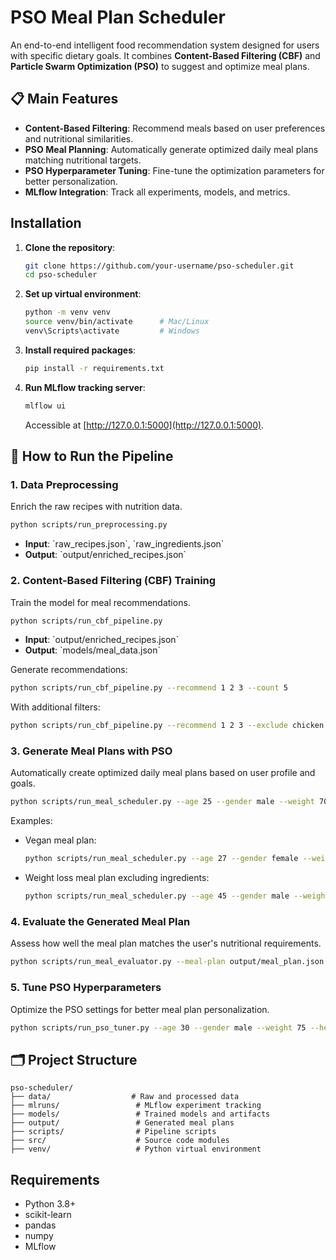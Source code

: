
# PSO Meal Plan Scheduler

An end-to-end intelligent food recommendation system designed for users with specific dietary goals. It combines **Content-Based Filtering (CBF)** and **Particle Swarm Optimization (PSO)** to suggest and optimize meal plans.

## 📋 Main Features
- **Content-Based Filtering**: Recommend meals based on user preferences and nutritional similarities.
- **PSO Meal Planning**: Automatically generate optimized daily meal plans matching nutritional targets.
- **PSO Hyperparameter Tuning**: Fine-tune the optimization parameters for better personalization.
- **MLflow Integration**: Track all experiments, models, and metrics.

## Installation

1. **Clone the repository**:
   ```bash
   git clone https://github.com/your-username/pso-scheduler.git
   cd pso-scheduler
   ```

2. **Set up virtual environment**:
   ```bash
   python -m venv venv
   source venv/bin/activate      # Mac/Linux
   venv\Scripts\activate         # Windows
   ```

3. **Install required packages**:
   ```bash
   pip install -r requirements.txt
   ```

4. **Run MLflow tracking server**:
   ```bash
   mlflow ui
   ```
   Accessible at [http://127.0.0.1:5000](http://127.0.0.1:5000).

## 🚀 How to Run the Pipeline

### 1. Data Preprocessing
Enrich the raw recipes with nutrition data.
```bash
python scripts/run_preprocessing.py
```
- **Input**: \`raw_recipes.json\`, \`raw_ingredients.json\`
- **Output**: \`output/enriched_recipes.json\`

### 2. Content-Based Filtering (CBF) Training
Train the model for meal recommendations.
```bash
python scripts/run_cbf_pipeline.py
```
- **Input**: \`output/enriched_recipes.json\`
- **Output**: \`models/meal_data.json\`

Generate recommendations:
```bash
python scripts/run_cbf_pipeline.py --recommend 1 2 3 --count 5
```
With additional filters:
```bash
python scripts/run_cbf_pipeline.py --recommend 1 2 3 --exclude chicken beef --diet-type vegetarian --count 5
```

### 3. Generate Meal Plans with PSO
Automatically create optimized daily meal plans based on user profile and goals.
```bash
python scripts/run_meal_scheduler.py --age 25 --gender male --weight 70 --height 175 --activity-level moderately_active
```

Examples:
- Vegan meal plan:
  ```bash
  python scripts/run_meal_scheduler.py --age 27 --gender female --weight 58 --height 162 --activity-level moderately_active --diet-type vegan
  ```
- Weight loss meal plan excluding ingredients:
  ```bash
  python scripts/run_meal_scheduler.py --age 45 --gender male --weight 90 --height 180 --activity-level lightly_active --goal lose --exclude chicken
  ```

### 4. Evaluate the Generated Meal Plan
Assess how well the meal plan matches the user's nutritional requirements.
```bash
python scripts/run_meal_evaluator.py --meal-plan output/meal_plan.json --generate-plots
```

### 5. Tune PSO Hyperparameters
Optimize the PSO settings for better meal plan personalization.
```bash
python scripts/run_pso_tuner.py --age 30 --gender male --weight 75 --height 180 --activity-level moderately_active --goal maintain --exclude chicken beef --diet-type vegetarian
```

## 🗂️ Project Structure

```
pso-scheduler/
├── data/                  # Raw and processed data
├── mlruns/                 # MLflow experiment tracking
├── models/                 # Trained models and artifacts
├── output/                 # Generated meal plans
├── scripts/                # Pipeline scripts
├── src/                    # Source code modules
├── venv/                   # Python virtual environment
```

## Requirements
- Python 3.8+
- scikit-learn
- pandas
- numpy
- MLflow
